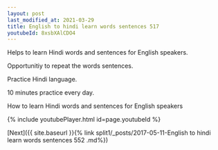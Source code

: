 ```yaml
---
layout: post
last_modified_at: 2021-03-29
title: English to hindi learn words sentences 517 
youtubeId: 8xsbXAlCDO4
---
```

 
 
Helps to learn Hindi words and sentences for English speakers.

Opportunitiy to repeat the words sentences. 

Practice Hindi language. 
 
10 minutes practice every day. 
 
How to learn Hindi words and sentences for English speakers 
 
{% include youtubePlayer.html id=page.youtubeId %}
 
 
[Next]({{ site.baseurl }}{% link  split1/_posts/2017-05-11-English to hindi learn words sentences 552 .md%})
 
